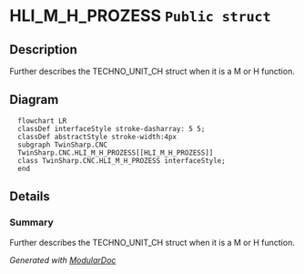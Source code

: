 # HLI_M_H_PROZESS `Public struct`

## Description
Further describes the TECHNO_UNIT_CH struct when it is a M or H function.

## Diagram
```mermaid
  flowchart LR
  classDef interfaceStyle stroke-dasharray: 5 5;
  classDef abstractStyle stroke-width:4px
  subgraph TwinSharp.CNC
  TwinSharp.CNC.HLI_M_H_PROZESS[[HLI_M_H_PROZESS]]
  class TwinSharp.CNC.HLI_M_H_PROZESS interfaceStyle;
  end
```

## Details
### Summary
Further describes the TECHNO_UNIT_CH struct when it is a M or H function.

*Generated with* [*ModularDoc*](https://github.com/hailstorm75/ModularDoc)
